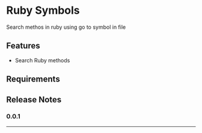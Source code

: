 # Ruby Symbols

Search methos in ruby using go to symbol in file

## Features

* Search Ruby methods

## Requirements

## Release Notes

### 0.0.1

-----------------------------------------------------------------------------------------------------------